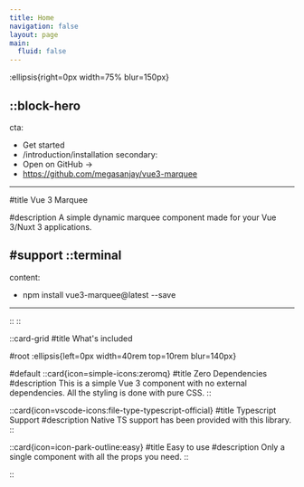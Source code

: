 ```yaml
---
title: Home
navigation: false
layout: page
main:
  fluid: false
---
```


:ellipsis{right=0px width=75% blur=150px}

::block-hero
---
cta:
  - Get started
  - /introduction/installation
secondary:
  - Open on GitHub →
  - https://github.com/megasanjay/vue3-marquee
---

#title
Vue 3 Marquee

#description
A simple dynamic marquee component made for your Vue 3/Nuxt 3 applications.

#support
  ::terminal
  ---
  content:
  - npm install vue3-marquee@latest --save
  ---
  ::
::

::card-grid
#title
What's included

#root
:ellipsis{left=0px width=40rem top=10rem blur=140px}

#default
  ::card{icon=simple-icons:zeromq}
  #title
  Zero Dependencies
  #description
  This is a simple Vue 3 component with no external dependencies. All the styling is done with pure CSS.
  ::

  ::card{icon=vscode-icons:file-type-typescript-official}
  #title
  Typescript Support
  #description
  Native TS support has been provided with this library.
  ::

  ::card{icon=icon-park-outline:easy}
  #title
  Easy to use
  #description
  Only a single component with all the props you need.
  ::

 

::
